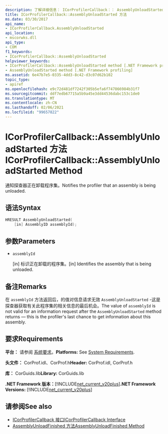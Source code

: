 ```yaml
---
description: 了解详细信息： ICorProfilerCallback：： AssemblyUnloadStarted 方法
title: ICorProfilerCallback::AssemblyUnloadStarted 方法
ms.date: 03/30/2017
api_name:
- ICorProfilerCallback.AssemblyUnloadStarted
api_location:
- mscorwks.dll
api_type:
- COM
f1_keywords:
- ICorProfilerCallback::AssemblyUnloadStarted
helpviewer_keywords:
- ICorProfilerCallback::AssemblyUnloadStarted method [.NET Framework profiling]
- AssemblyUnloadStarted method [.NET Framework profiling]
ms.assetid: 6e47b7e5-0335-4dd3-8c42-d3c07d62b102
topic_type:
- apiref
ms.openlocfilehash: e9c72d481df7242f305b5efa6f747866984b31f7
ms.sourcegitcommit: ddf7edb67715a5b9a45e3dd44536dabc153c1de0
ms.translationtype: MT
ms.contentlocale: zh-CN
ms.lasthandoff: 02/06/2021
ms.locfileid: "99657822"
---
```

# <a name="icorprofilercallbackassemblyunloadstarted-method"></a><span data-ttu-id="681e9-103">ICorProfilerCallback::AssemblyUnloadStarted 方法</span><span class="sxs-lookup"><span data-stu-id="681e9-103">ICorProfilerCallback::AssemblyUnloadStarted Method</span></span>

<span data-ttu-id="681e9-104">通知探查器正在卸载程序集。</span><span class="sxs-lookup"><span data-stu-id="681e9-104">Notifies the profiler that an assembly is being unloaded.</span></span>  
  
## <a name="syntax"></a><span data-ttu-id="681e9-105">语法</span><span class="sxs-lookup"><span data-stu-id="681e9-105">Syntax</span></span>  
  
```cpp  
HRESULT AssemblyUnloadStarted(  
    [in] AssemblyID assemblyId);  
```  
  
## <a name="parameters"></a><span data-ttu-id="681e9-106">参数</span><span class="sxs-lookup"><span data-stu-id="681e9-106">Parameters</span></span>

- `assemblyId`

  <span data-ttu-id="681e9-107">\[in] 标识正在卸载的程序集。</span><span class="sxs-lookup"><span data-stu-id="681e9-107">\[in] Identifies the assembly that is being unloaded.</span></span>

## <a name="remarks"></a><span data-ttu-id="681e9-108">备注</span><span class="sxs-lookup"><span data-stu-id="681e9-108">Remarks</span></span>  

 <span data-ttu-id="681e9-109">在 `assemblyId` 方法返回后，的值对信息请求无效 `AssemblyUnloadStarted` -这是探查器获取有关此程序集的相关信息的最后机会。</span><span class="sxs-lookup"><span data-stu-id="681e9-109">The value of `assemblyId` is not valid for an information request after the `AssemblyUnloadStarted` method returns — this is the profiler's last chance to get information about this assembly.</span></span>  
  
## <a name="requirements"></a><span data-ttu-id="681e9-110">要求</span><span class="sxs-lookup"><span data-stu-id="681e9-110">Requirements</span></span>  

 <span data-ttu-id="681e9-111">**平台：** 请参阅 [系统要求](../../get-started/system-requirements.md)。</span><span class="sxs-lookup"><span data-stu-id="681e9-111">**Platforms:** See [System Requirements](../../get-started/system-requirements.md).</span></span>  
  
 <span data-ttu-id="681e9-112">**头文件：** CorProf.idl、CorProf.h</span><span class="sxs-lookup"><span data-stu-id="681e9-112">**Header:** CorProf.idl, CorProf.h</span></span>  
  
 <span data-ttu-id="681e9-113">**库：** CorGuids.lib</span><span class="sxs-lookup"><span data-stu-id="681e9-113">**Library:** CorGuids.lib</span></span>  
  
 <span data-ttu-id="681e9-114">**.NET Framework 版本：**[!INCLUDE[net_current_v20plus](../../../../includes/net-current-v20plus-md.md)]</span><span class="sxs-lookup"><span data-stu-id="681e9-114">**.NET Framework Versions:** [!INCLUDE[net_current_v20plus](../../../../includes/net-current-v20plus-md.md)]</span></span>  
  
## <a name="see-also"></a><span data-ttu-id="681e9-115">请参阅</span><span class="sxs-lookup"><span data-stu-id="681e9-115">See also</span></span>

- [<span data-ttu-id="681e9-116">ICorProfilerCallback 接口</span><span class="sxs-lookup"><span data-stu-id="681e9-116">ICorProfilerCallback Interface</span></span>](icorprofilercallback-interface.md)
- [<span data-ttu-id="681e9-117">AssemblyUnloadFinished 方法</span><span class="sxs-lookup"><span data-stu-id="681e9-117">AssemblyUnloadFinished Method</span></span>](icorprofilercallback-assemblyunloadfinished-method.md)

